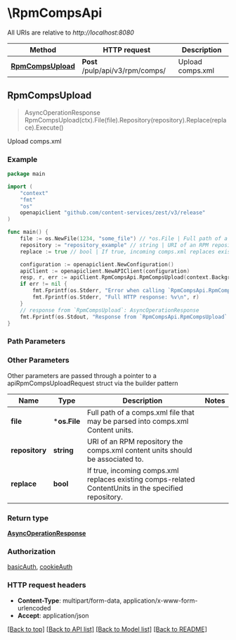 # \RpmCompsApi

All URIs are relative to *http://localhost:8080*

Method | HTTP request | Description
------------- | ------------- | -------------
[**RpmCompsUpload**](RpmCompsApi.md#RpmCompsUpload) | **Post** /pulp/api/v3/rpm/comps/ | Upload comps.xml



## RpmCompsUpload

> AsyncOperationResponse RpmCompsUpload(ctx).File(file).Repository(repository).Replace(replace).Execute()

Upload comps.xml



### Example

```go
package main

import (
    "context"
    "fmt"
    "os"
    openapiclient "github.com/content-services/zest/v3/release"
)

func main() {
    file := os.NewFile(1234, "some_file") // *os.File | Full path of a comps.xml file that may be parsed into comps.xml Content units.
    repository := "repository_example" // string | URI of an RPM repository the comps.xml content units should be associated to. (optional)
    replace := true // bool | If true, incoming comps.xml replaces existing comps-related ContentUnits in the specified repository. (optional)

    configuration := openapiclient.NewConfiguration()
    apiClient := openapiclient.NewAPIClient(configuration)
    resp, r, err := apiClient.RpmCompsApi.RpmCompsUpload(context.Background()).File(file).Repository(repository).Replace(replace).Execute()
    if err != nil {
        fmt.Fprintf(os.Stderr, "Error when calling `RpmCompsApi.RpmCompsUpload``: %v\n", err)
        fmt.Fprintf(os.Stderr, "Full HTTP response: %v\n", r)
    }
    // response from `RpmCompsUpload`: AsyncOperationResponse
    fmt.Fprintf(os.Stdout, "Response from `RpmCompsApi.RpmCompsUpload`: %v\n", resp)
}
```

### Path Parameters



### Other Parameters

Other parameters are passed through a pointer to a apiRpmCompsUploadRequest struct via the builder pattern


Name | Type | Description  | Notes
------------- | ------------- | ------------- | -------------
 **file** | ***os.File** | Full path of a comps.xml file that may be parsed into comps.xml Content units. | 
 **repository** | **string** | URI of an RPM repository the comps.xml content units should be associated to. | 
 **replace** | **bool** | If true, incoming comps.xml replaces existing comps-related ContentUnits in the specified repository. | 

### Return type

[**AsyncOperationResponse**](AsyncOperationResponse.md)

### Authorization

[basicAuth](../README.md#basicAuth), [cookieAuth](../README.md#cookieAuth)

### HTTP request headers

- **Content-Type**: multipart/form-data, application/x-www-form-urlencoded
- **Accept**: application/json

[[Back to top]](#) [[Back to API list]](../README.md#documentation-for-api-endpoints)
[[Back to Model list]](../README.md#documentation-for-models)
[[Back to README]](../README.md)

